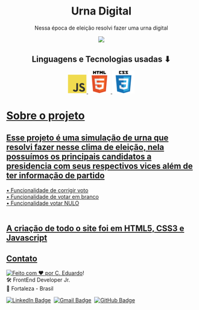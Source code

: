 <h1 align="center"> Urna Digital </h1>
<p align="center">Nessa época de eleição resolvi fazer uma urna digital</p>


<div align="center">

<img src="https://media-exp1.licdn.com/dms/image/C4D22AQFBWmkVSsJb8g/feedshare-shrink_800/0/1662509986228?e=1668038400&v=beta&t=964nyFlQ_TuqVJOEAyBK7HDt1gLN1B3GnextMsHV96c" />


</div>

<h2 align="center">Linguagens e Tecnologias usadas ⬇</h2>

<p align="center"> 
<a href="https://developer.mozilla.org/en-US/docs/Web/javascript" target="_blank" rel="noreferrer"> <img src="https://raw.githubusercontent.com/devicons/devicon/master/icons/javascript/javascript-original.svg" alt="javascript" width="50" height="50"/> </a> 
<a href="https://www.w3schools.com/html5/" target="_blank" rel="noreferrer"> <img
src="https://raw.githubusercontent.com/devicons/devicon/master/icons/html5/html5-original-wordmark.svg" alt="html" width="60" height="60"/>
<a href="https://www.w3schools.com/css3/" target="_blank" rel="noreferrer"> <img
src="https://raw.githubusercontent.com/devicons/devicon/master/icons/css3/css3-original-wordmark.svg" alt="html" width="60" height="60"/>
</p>

# Sobre o projeto

## Esse projeto é uma simulação de urna que resolvi fazer nesse clima de eleição, nela possuímos os principais candidatos a presidencia com seus respectivos vices além de ter informação de partido</br>

• Funcionalidade de corrigir voto </br>
• Funcionalidade de votar em branco </br>
• Funcionalidade votar NULO </br>
</br>
## A criação de todo o site foi em HTML5, CSS3 e Javascript


## Contato

<img align="left" src="https://avatars.githubusercontent.com/carloseduardob94?size=100">

Feito com ❤️ por [C. Eduardo](https://github.com/carloseduardob94)! <br>
🛠 FrontEnd Developer Jr. <br>
📍 Fortaleza - Brasil <br> 

<a href="https://www.linkedin.com/in/carlos-eduardo-lima-lira-barbosa" target="_blank"><img src="https://img.shields.io/badge/LinkedIn-0077B5?style=flat&logo=linkedin&logoColor=white" alt="LinkedIn Badge" height="20"></a>&nbsp;
<a href="mailto:educonts08@gmail.com" target="_blank"><img src="https://img.shields.io/badge/Gmail-D14836?style=flat&logo=gmail&logoColor=white" alt="Gmail Badge" height="20"></a>&nbsp;
<a href="https://www.github.com/carloseduardob94" target="_blank"><img src="https://img.shields.io/badge/GitHub-100000?style=flat&logo=github&logoColor=white" alt="GitHub Badge" height="20"></a>&nbsp;

<br clear="left"/>
